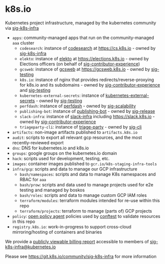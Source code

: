 # k8s.io

Kubernetes project infrastructure, managed by the kubernetes community via [sig-k8s-infra]

- `apps`: community-managed apps that run on the community-managed `aaa` cluster
  - `codesearch`: instance of [codesearch] at <https://cs.k8s.io> - owned by [sig-k8s-infra]
  - `elekto`: instance of [elekto] at <https://elections.k8s.io> - owned by Elections officers (on behalf of [sig-contributor-experience])
  - `gcsweb`: instance of [gcsweb] at <https://gcsweb.k8s.io> - owned by [sig-testing]
  - `k8s.io`: instance of nginx that provides redirects/reverse-proxying for k8s.io and its subdomains - owned by [sig-contributor-experience] and [sig-testing]
  - `kubernetes-external-secrets`: instance of [kubernetes-external-secrets] - owned by [sig-testing]
  - `perfdash`: instance of [perfdash] - owned by [sig-scalability]
  - `publishing-bot`: instance of [publishing-bot] - owned by [sig-release]
  - `slack-infra`: instance of [slack-infra] including <https://slack.k8s.io> - owned by [sig-contributor-experience]
  - `triageparty-cli`: instance of [triage-party] - owned by [sig-cli]
- `artifacts`: non-image artifacts published to `artifacts.k8s.io`
- `audit`: scripts to export all relevant gcp resources, and the most recently-reviewed export
- `dns`: DNS for kubernetes.io and k8s.io
- `groups`: google groups on the kubernetes.io domain
- `hack`: scripts used for development, testing, etc.
- `images`: container images published to `gcr.io/k8s-staging-infra-tools`
- `infra/gcp`: scripts and data to manage our GCP infrastructure
  - `bash/namespaces`: scripts and data to manage K8s namespaces and RBAC for `aaa`
  - `bash/prow`: scripts and data used to manage projects used for e2e testing and managed by boskos
  - `bash/roles`: scripts and data to manage custom GCP IAM roles
  - `terraform/modules`: terraform modules intended for re-use within this repo
  - `terraform/projects`: terraform to manage (parts of) GCP projects
- `policy`: [open policy agent][opa] policies used by [conftest] to validate resources in this repo
- `registry.k8s.io`: work-in-progress to support cross-cloud mirroring/hosting of containers and binaries

We provide a [publicly viewable billing report][billing-report] accessible to members of [sig-k8s-infra@kubernetes.io][mailing-list]

Please see <https://git.k8s.io/community/sig-k8s-infra> for more information

<!-- apps -->

[codesearch]: https://cs.k8s.io
[elekto]: https://elekto.dev/
[gcsweb]: https://git.k8s.io/test-infra/gcsweb
[kubernetes-external-secrets]: https://github.com/external-secrets/kubernetes-external-secrets
[perfdash]: https://git.k8s.io/perf-tests/perfdash
[publishing-bot]: https://git.k8s.io/publishing-bot
[slack-infra]: https://sigs.k8s.io/slack-infra
[triage-party]: https://github.com/google/triage-party

<!-- misc -->

[billing-report]: https://datastudio.google.com/u/0/reporting/14UWSuqD5ef9E4LnsCD9uJWTPv8MHOA3e
[opa]: https://www.openpolicyagent.org
[conftest]: https://www.conftest.dev
[mailing-list]: https://groups.google.com/a/kubernetes.io/g/sig-k8s-infra

<!-- community groups -->

[sig-cli]: https://git.k8s.io/community/sig-cli
[sig-contributor-experience]: https://git.k8s.io/community/sig-contributor-experience
[sig-k8s-infra]: https://git.k8s.io/community/sig-k8s-infra
[sig-release]: https://git.k8s.io/community/sig-release
[sig-scalability]: https://git.k8s.io/community/sig-scalability
[sig-testing]: https://git.k8s.io/community/sig-testing
